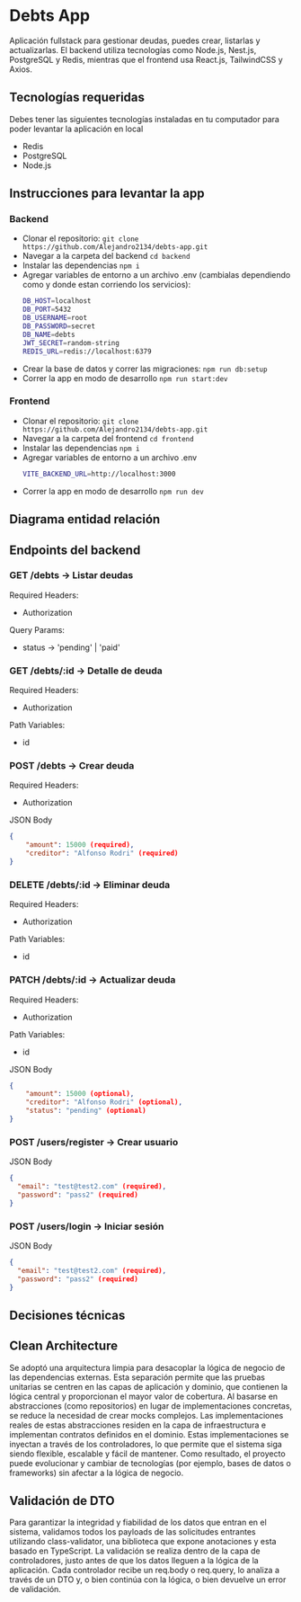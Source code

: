 # Debts App

Aplicación fullstack para gestionar deudas, puedes crear, listarlas y actualizarlas. El backend utiliza tecnologías como Node.js, Nest.js, PostgreSQL y Redis, mientras que el frontend usa React.js, TailwindCSS y Axios.

## Tecnologías requeridas

Debes tener las siguientes tecnologías instaladas en tu computador para poder levantar la aplicación en local

- Redis
- PostgreSQL
- Node.js

## Instrucciones para levantar la app

### Backend

- Clonar el repositorio: `git clone https://github.com/Alejandro2134/debts-app.git`
- Navegar a la carpeta del backend `cd backend`
- Instalar las dependencias `npm i`
- Agregar variables de entorno a un archivo .env (cambialas dependiendo como y donde estan corriendo los servicios):
  ```bash
  DB_HOST=localhost
  DB_PORT=5432
  DB_USERNAME=root
  DB_PASSWORD=secret
  DB_NAME=debts
  JWT_SECRET=random-string
  REDIS_URL=redis://localhost:6379
  ```
- Crear la base de datos y correr las migraciones: `npm run db:setup`
- Correr la app en modo de desarrollo `npm run start:dev`

### Frontend

- Clonar el repositorio: `git clone https://github.com/Alejandro2134/debts-app.git`
- Navegar a la carpeta del frontend `cd frontend`
- Instalar las dependencias `npm i`
- Agregar variables de entorno a un archivo .env
  ```bash
  VITE_BACKEND_URL=http://localhost:3000
  ```
- Correr la app en modo de desarrollo `npm run dev`

## Diagrama entidad relación

## Endpoints del backend

### GET /debts -> Listar deudas

Required Headers:

- Authorization

Query Params:

- status -> 'pending' | 'paid'

### GET /debts/:id -> Detalle de deuda

Required Headers:

- Authorization

Path Variables:

- id

### POST /debts -> Crear deuda

Required Headers:

- Authorization

JSON Body

```json
{
    "amount": 15000 (required),
    "creditor": "Alfonso Rodri" (required)
}
```

### DELETE /debts/:id -> Eliminar deuda

Required Headers:

- Authorization

Path Variables:

- id

### PATCH /debts/:id -> Actualizar deuda

Required Headers:

- Authorization

Path Variables:

- id

JSON Body

```json
{
    "amount": 15000 (optional),
    "creditor": "Alfonso Rodri" (optional),
    "status": "pending" (optional)
}
```

### POST /users/register -> Crear usuario

JSON Body

```json
{
  "email": "test@test2.com" (required),
  "password": "pass2" (required)
}
```

### POST /users/login -> Iniciar sesión

JSON Body

```json
{
  "email": "test@test2.com" (required),
  "password": "pass2" (required)
}
```

## Decisiones técnicas

## Clean Architecture

Se adoptó una arquitectura limpia para desacoplar la lógica de negocio de las dependencias externas. Esta separación permite que las pruebas unitarias se centren en las capas de aplicación y dominio, que contienen la lógica central y proporcionan el mayor valor de cobertura. Al basarse en abstracciones (como repositorios) en lugar de implementaciones concretas, se reduce la necesidad de crear mocks complejos. Las implementaciones reales de estas abstracciones residen en la capa de infraestructura e implementan contratos definidos en el dominio. Estas implementaciones se inyectan a través de los controladores, lo que permite que el sistema siga siendo flexible, escalable y fácil de mantener. Como resultado, el proyecto puede evolucionar y cambiar de tecnologías (por ejemplo, bases de datos o frameworks) sin afectar a la lógica de negocio.

## Validación de DTO

Para garantizar la integridad y fiabilidad de los datos que entran en el sistema, validamos todos los payloads de las solicitudes entrantes utilizando class-validator, una biblioteca que expone anotaciones y esta basado en TypeScript. La validación se realiza dentro de la capa de controladores, justo antes de que los datos lleguen a la lógica de la aplicación. Cada controlador recibe un req.body o req.query, lo analiza a través de un DTO y, o bien continúa con la lógica, o bien devuelve un error de validación.
